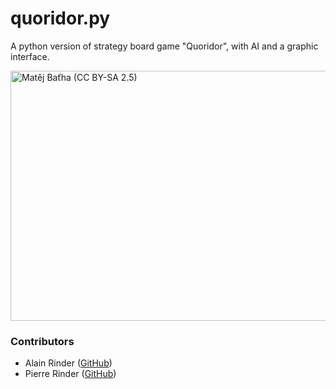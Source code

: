 # quoridor.py
A python version of strategy board game "Quoridor", with AI and a graphic interface.

<img src="https://upload.wikimedia.org/wikipedia/commons/8/84/Quoridor_1.jpg" width="600" height="400" title="Matěj Baťha (CC BY-SA 2.5)">

### Contributors
* Alain Rinder ([GitHub](https://github.com/alainrinder))
* Pierre Rinder ([GitHub](https://github.com/prinder))

